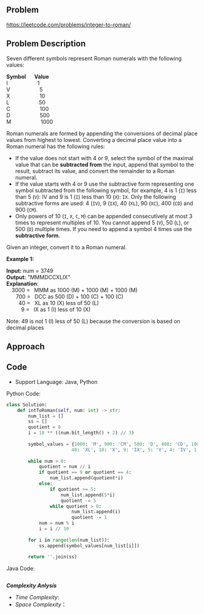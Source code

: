 ## Problem

https://leetcode.com/problems/integer-to-roman/

## Problem Description

Seven different symbols represent Roman numerals with the following values:

**Symbol**  &emsp;     **Value**  <br>
I &emsp;&emsp;&emsp;&emsp;&emsp;    1  <br>
V &emsp;&emsp;&emsp;&emsp;&emsp;             5  <br>
X &emsp;&emsp;&emsp;&emsp;&emsp;             10  <br>
L &emsp;&emsp;&emsp;&emsp;&emsp;             50  <br>
C &emsp;&emsp;&emsp;&emsp;&emsp;             100  <br>
D &emsp;&emsp;&emsp;&emsp;&emsp;             500  <br>
M &emsp;&emsp;&emsp;&emsp;&emsp;             1000  <br>

Roman numerals are formed by appending the conversions of decimal place values from highest to lowest. Converting a decimal place value into a Roman numeral has the following rules:

- If the value does not start with 4 or 9, select the symbol of the maximal value that can be **subtracted from** the input, append that symbol to the result, subtract its value, and convert the remainder to a Roman numeral.
- If the value starts with 4 or 9 use the subtractive form representing one symbol subtracted from the following symbol, for example, 4 is 1 (`I`) less than 5 (`V`): IV and 9 is 1 (`I`) less than 10 (`X`): `IX`. Only the following subtractive forms are used: 4 (`IV`), 9 (`IX`), 40 (`XL`), 90 (`XC`), 400 (`CD`) and 900 (`CM`).
- Only powers of 10 (`I`, `X`, `C`, `M`) can be appended consecutively at most 3 times to represent multiples of 10. You cannot append 5 (`V`), 50 (`L`), or 500 (`D`) multiple times. If you need to append a symbol 4 times use the **subtractive form**.

Given an integer, convert it to a Roman numeral.

**Example 1:**

**Input:** num = 3749  <br>
**Output:** "MMMDCCXLIX"  <br>
**Explanation**:  <br>
&emsp;3000 = &ensp;MMM as 1000 (M) + 1000 (M) + 1000 (M)  <br>
&emsp;&ensp; 700 = &ensp;DCC as 500 (D) + 100 (C) + 100 (C)  <br>
&emsp;&ensp;&ensp;  40 = &ensp;XL as 10 (X) less of 50 (L)  <br>
&emsp;&ensp;&ensp;&ensp;   9 = &ensp;IX as 1 (I) less of 10 (X)  <br>
   
Note: 49 is not 1 (I) less of 50 (L) because the conversion is based on decimal places



## Approach

## Code

- Support Language: Java, Python

Python Code:

```py
class Solution:
    def intToRoman(self, num: int) -> str:
        num_list = []
        ss = []
        quotient = 0
        i = 10 ** ((num.bit_length() + 2) // 3)
        
        symbol_values = {1000: 'M', 900: 'CM', 500: 'D', 400: 'CD', 100: 'C', 90: 'XC', 50: 'L',
                        40: 'XL', 10: 'X', 9: 'IX', 5: 'V', 4: 'IV', 1: 'I'}
        
        while num > 0:
            quotient = num // i 
            if quotient == 9 or quotient == 4:
                num_list.append(quotient*i)
            else:
                if quotient >= 5:
                    num_list.append(5*i)
                    quotient -= 5
                while quotient > 0:
                        num_list.append(i)
                        quotient -= 1         
            num = num % i 
            i = i // 10
        
        for i in range(len(num_list)):
            ss.append(symbol_values[num_list[i]])
            
        return ''.join(ss)
```

Java Code:

```

```

**_Complexity Anlysis_**

- _Time Complexity_: 
- _Space Complexity_：
